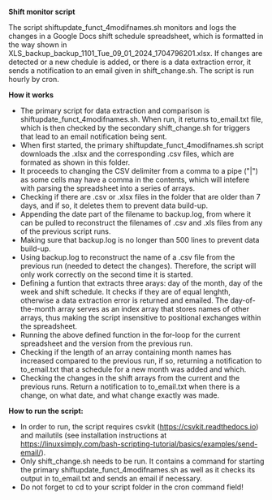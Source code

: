 **Shift monitor script**

The script shiftupdate_funct_4modifnames.sh monitors and logs the changes in a Google Docs shift schedule spreadsheet, which is formatted in the way shown in XLS_backup_backup_1101_Tue_09_01_2024_1704796201.xlsx. If changes are detected or a new chedule is added, or there is a data extraction error, it sends a notification to an email given in shift_change.sh. The script is run hourly by cron.


**How it works**
- The primary script for data extraction and comparison is shiftupdate_funct_4modifnames.sh. When run, it returns to_email.txt file, which is then checked by the secondary shift_change.sh for triggers that lead to an email notification being sent.
- When first started, the primary shiftupdate_funct_4modifnames.sh script downloads the .xlsx and the corresponding .csv files, which are formated as shown in this folder.
- It proceeds to changing the CSV delimiter from a comma to a pipe ("|") as some cells may have a comma in the contents, which will intefere with parsing the spreadsheet into a series of arrays.
- Checking if there are .csv or .xlsx files in the folder that are older than 7 days, and if so, it deletes them to prevent data build-up.
- Appending the date part of the filename to backup.log, from where it can be pulled to reconstruct the filenames of .csv and .xls files from any of the previous script runs.
- Making sure that backup.log is no longer than 500 lines to prevent data build-up.
- Using backup.log to reconstruct the name of a .csv file from the previous run (needed to detect the changes). Therefore, the script will only work correctly on the second time it is started.
- Defining a funtion that extracts three arays: day of the month, day of the week and shift schedule. It checks if they are of equal lenghth, otherwise a data extraction error is returned and emailed. The day-of-the-month array serves as an index array that stores names of other arrays, thus making the script insensitive to positional exchanges within the spreadsheet.
- Running the above defined function in the for-loop for the current spreadsheet and the version from the previous run.
- Checking if the length of an array containing month names has increased compared to the previous run, if so, returning a notification to to_email.txt that a schedule for a new month was added and which.
- Checking the changes in the shift arrays from the current and the previous runs. Return a notification to to_email.txt when there is a change, on what date, and what change exactly was made.


**How to run the script:**
  - In order to run, the script requires csvkit (https://csvkit.readthedocs.io) and mailutils (see installation instructions at https://linuxsimply.com/bash-scripting-tutorial/basics/examples/send-email/).
  - Only shift_change.sh needs to be run. It contains a command for starting the primary shiftupdate_funct_4modifnames.sh as well as it checks its output in to_email.txt and sends an email if necessary.
  - Do not forget to cd to your script folder in the cron command field!
